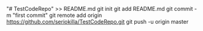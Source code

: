 
"# TestCodeRepo" >> README.md
git init
git add README.md
git commit -m "first commit"
git remote add origin https://github.com/seriokilla/TestCodeRepo.git
git push -u origin master




